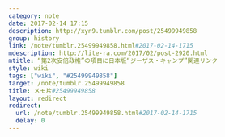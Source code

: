 ```yaml
---
category: note
date: 2017-02-14 17:15
description: http://xyn9.tumblr.com/post/25499949858
group: history
link: /note/tumblr.25499949858.html#2017-02-14-1715
mdescription: http://lite-ra.com/2017/02/post-2920.html
mtitle: “第2次安倍政権”の項目に日本版“ジーザス・キャンプ”関連リンク
style: wiki
tags: ["wiki", "#25499949858"] 
target: /note/tumblr.25499949858
title: メモ片#25499949858
layout: redirect
redirect:
  url: /note/tumblr.25499949858.html#2017-02-14-1715
  delay: 0
---
```

